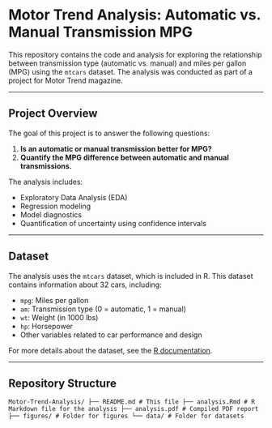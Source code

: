# Motor Trend Analysis: Automatic vs. Manual Transmission MPG

This repository contains the code and analysis for exploring the relationship between transmission type (automatic vs. manual) and miles per gallon (MPG) using the `mtcars` dataset. The analysis was conducted as part of a project for Motor Trend magazine.

---

## Project Overview

The goal of this project is to answer the following questions:

1. **Is an automatic or manual transmission better for MPG?**  
2. **Quantify the MPG difference between automatic and manual transmissions.**  

The analysis includes:  
- Exploratory Data Analysis (EDA)  
- Regression modeling  
- Model diagnostics  
- Quantification of uncertainty using confidence intervals  

---

## Dataset

The analysis uses the `mtcars` dataset, which is included in R. This dataset contains information about 32 cars, including:

- `mpg`: Miles per gallon  
- `am`: Transmission type (0 = automatic, 1 = manual)  
- `wt`: Weight (in 1000 lbs)  
- `hp`: Horsepower  
- Other variables related to car performance and design  

For more details about the dataset, see the [R documentation](https://www.rdocumentation.org/packages/datasets/versions/3.6.2/topics/mtcars).

---

## Repository Structure
```
Motor-Trend-Analysis/ ├── README.md # This file ├── analysis.Rmd # R Markdown file for the analysis ├── analysis.pdf # Compiled PDF report ├── figures/ # Folder for figures └── data/ # Folder for datasets
```
